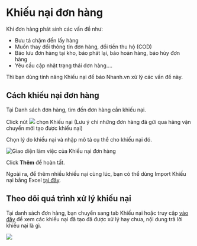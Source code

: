 # Khiếu nại đơn hàng

Khi đơn hàng phát sinh các vấn đề như:

- Bưu tá chậm đến lấy hàng
- Muốn thay đổi thông tin đơn hàng, đổi tiền thu hộ (COD)
- Báo lưu đơn hàng tại kho, báo phát lại, báo hoàn hàng, báo hủy đơn hàng
- Yêu cầu cập nhật trạng thái đơn hàng....

Thì bạn dùng tính năng Khiếu nại để báo Nhanh.vn xử lý các vấn đề này.

## Cách khiếu nại đơn hàng

Tại Danh sách đơn hàng, tìm đến đơn hàng cần khiếu nại.

Click nút ![](link) chọn Khiếu nại (Lưu ý chỉ những đơn hàng đã gửi qua hãng vận chuyển mới tạo được khiếu nại)

Chọn lý do khiếu nại và nhập mô tả cụ thể cho khiếu nại đó.

![Giao diện làm việc của Khiếu nại đơn hàng](https://raw.githubusercontent.com/nhanhapi/manual/master/docs/don-hang/img/khieu-nai-1.png)

Click **Thêm** để hoàn tất.

Ngoài ra, để thêm nhiều khiếu nại cùng lúc, bạn có thể dùng Import Khiếu nại bằng Excel [tại đây](link).

## Theo dõi quá trình xử lý khiếu nại

Tại danh sách đơn hàng, bạn chuyển sang tab Khiếu nại hoặc truy cập [vào đây](link) để xem các khiếu nại đã tạo đã được xử lý hay chưa, nội dung trả lời khiếu nại là gì.

![](https://raw.githubusercontent.com/nhanhapi/manual/master/docs/don-hang/img/khieu-nai-2.png)
